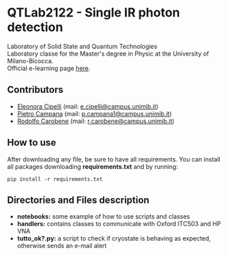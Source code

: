 # QTLab2122 - Single IR photon detection
Laboratory of Solid State and Quantum Technologies  
Laboratory classe for the Master's degree in Physic at the University of Milano-Bicocca.  
Official e-learning page [here](https://elearning.unimib.it/course/view.php?id=39139).

## Contributors
- [Eleonora Cipelli](https://github.com/EleonoraCipelli)     (mail: [e.cipelli@campus.unimib.it](mailto:e.cipelli@campus.unimib.it))
- [Pietro Campana](https://github.com/PietroCampana) (mail: [p.campana1@campus.unimib.it](mailto:p.campana1@campus.unimib.it))
- [Rodolfo Carobene](https://github.com/rodolfocarobene)     (mail: [r.carobene@campus.unimib.it](mailto:r.carobene@campus.unimib.it))

## How to use
After downloading any file, be sure to have all requirements. You can install all packages downloading **requirements.txt** and by running:
```
pip install -r requirements.txt
```

## Directories and Files description
* **notebooks:** some example of how to use scripts and classes
* **handlers:** contains classes to communicate with Oxford ITC503 and HP VNA
* **tutto_ok?.py:** a script to check if cryostate is behaving as expected, otherwise sends an e-mail alert
